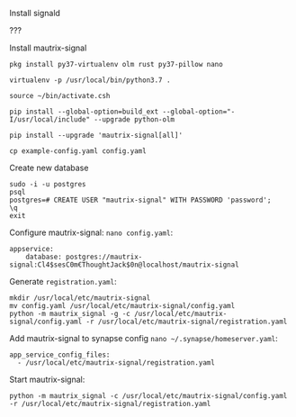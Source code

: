 Install signald

???


Install mautrix-signal
```
pkg install py37-virtualenv olm rust py37-pillow nano

virtualenv -p /usr/local/bin/python3.7 .

source ~/bin/activate.csh

pip install --global-option=build_ext --global-option="-I/usr/local/include" --upgrade python-olm

pip install --upgrade 'mautrix-signal[all]'

cp example-config.yaml config.yaml
```

Create new database

```
sudo -i -u postgres
psql
postgres=# CREATE USER "mautrix-signal" WITH PASSWORD 'password';
\q
exit
```

Configure mautrix-signal: `nano config.yaml`:
```
appservice:
    database: postgres://mautrix-signal:Cl4$sesC0m€ThoughtJack$0n@localhost/mautrix-signal
```

Generate `registration.yaml`:
```
mkdir /usr/local/etc/mautrix-signal
mv config.yaml /usr/local/etc/mautrix-signal/config.yaml
python -m mautrix_signal -g -c /usr/local/etc/mautrix-signal/config.yaml -r /usr/local/etc/mautrix-signal/registration.yaml
```
Add mautrix-signal to synapse config `nano ~/.synapse/homeserver.yaml`:
```
app_service_config_files:
  - /usr/local/etc/mautrix-signal/registration.yaml
```
Start mautrix-signal:
```
python -m mautrix_signal -c /usr/local/etc/mautrix-signal/config.yaml -r /usr/local/etc/mautrix-signal/registration.yaml
```
